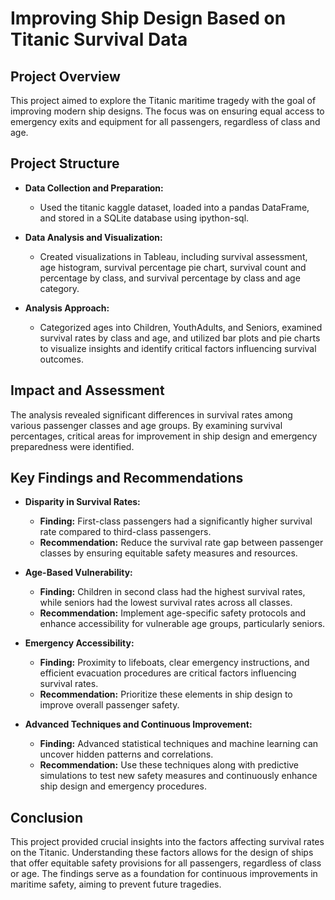 # Improving Ship Design Based on Titanic Survival Data

## Project Overview
This project aimed to explore the Titanic maritime tragedy with the goal of improving modern ship designs. The focus was on ensuring equal access to emergency exits and equipment for all passengers, regardless of class and age.

## Project Structure
- **Data Collection and Preparation:**
  - Used the titanic kaggle dataset, loaded into a pandas DataFrame, and stored in a SQLite database using ipython-sql.

- **Data Analysis and Visualization:**
  - Created visualizations in Tableau, including survival assessment, age histogram, survival percentage pie chart, survival count and percentage by class, and survival percentage by class and age category.

- **Analysis Approach:**
  - Categorized ages into Children, YouthAdults, and Seniors, examined survival rates by class and age, and utilized bar plots and pie charts to visualize insights and identify critical factors influencing survival outcomes.

## Impact and Assessment
The analysis revealed significant differences in survival rates among various passenger classes and age groups. By examining survival percentages, critical areas for improvement in ship design and emergency preparedness were identified.

## Key Findings and Recommendations
- **Disparity in Survival Rates:**
  - **Finding:** First-class passengers had a significantly higher survival rate compared to third-class passengers.
  - **Recommendation:** Reduce the survival rate gap between passenger classes by ensuring equitable safety measures and resources.

- **Age-Based Vulnerability:**
  - **Finding:** Children in second class had the highest survival rates, while seniors had the lowest survival rates across all classes.
  - **Recommendation:** Implement age-specific safety protocols and enhance accessibility for vulnerable age groups, particularly seniors.

- **Emergency Accessibility:**
  - **Finding:** Proximity to lifeboats, clear emergency instructions, and efficient evacuation procedures are critical factors influencing survival rates.
  - **Recommendation:** Prioritize these elements in ship design to improve overall passenger safety.

- **Advanced Techniques and Continuous Improvement:**
  - **Finding:** Advanced statistical techniques and machine learning can uncover hidden patterns and correlations.
  - **Recommendation:** Use these techniques along with predictive simulations to test new safety measures and continuously enhance ship design and emergency procedures.

## Conclusion
This project provided crucial insights into the factors affecting survival rates on the Titanic. Understanding these factors allows for the design of ships that offer equitable safety provisions for all passengers, regardless of class or age. The findings serve as a foundation for continuous improvements in maritime safety, aiming to prevent future tragedies.
